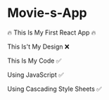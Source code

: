 # Movie-s-App
 🔥 This Is My First React App 🔥 

This Is't My Design ❌

This Is My Code ✅

Using JavaScript ✅

Using Cascading Style Sheets ✅

